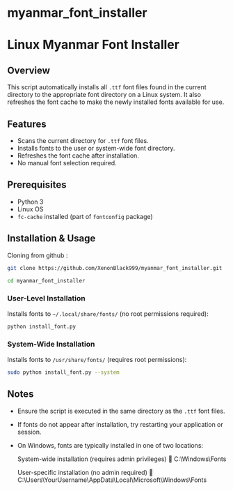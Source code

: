 # myanmar_font_installer
# Linux Myanmar Font Installer

## Overview
This script automatically installs all `.ttf` font files found in the current directory to the appropriate font directory on a Linux system. It also refreshes the font cache to make the newly installed fonts available for use.

## Features
- Scans the current directory for `.ttf` font files.
- Installs fonts to the user or system-wide font directory.
- Refreshes the font cache after installation.
- No manual font selection required.

## Prerequisites
- Python 3
- Linux OS
- `fc-cache` installed (part of `fontconfig` package)

## Installation & Usage
Cloning from github :
```sh
git clone https://github.com/XenonBlack999/myanmar_font_installer.git
```

```sh
cd myanmar_font_installer
```


### User-Level Installation
Installs fonts to `~/.local/share/fonts/` (no root permissions required):
```sh
python install_font.py
```

### System-Wide Installation
Installs fonts to `/usr/share/fonts/` (requires root permissions):
```sh
sudo python install_font.py --system
```

## Notes
- Ensure the script is executed in the same directory as the `.ttf` font files.
- If fonts do not appear after installation, try restarting your application or session.
- On Windows, fonts are typically installed in one of two locations:

    System-wide installation (requires admin privileges)
    📂 C:\Windows\Fonts

    User-specific installation (no admin required)
    📂 C:\Users\YourUsername\AppData\Local\Microsoft\Windows\Fonts

